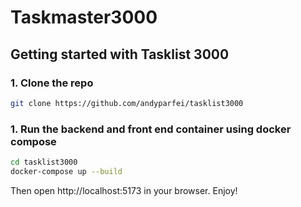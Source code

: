 
# Taskmaster3000

## Getting started with Tasklist 3000

### 1. Clone the repo

```bash
git clone https://github.com/andyparfei/tasklist3000
```

### 1. Run the backend and front end container using docker compose
```bash
cd tasklist3000
docker-compose up --build
```

Then open http://localhost:5173 in your browser. Enjoy!